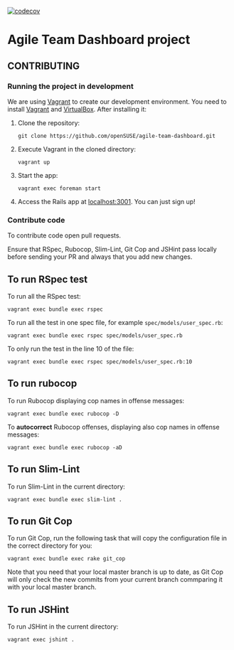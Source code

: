[![codecov](https://codecov.io/gh/openSUSE/agile-team-dashboard/branch/master/graph/badge.svg)](https://codecov.io/gh/openSUSE/agile-team-dashboard)

# Agile Team Dashboard project

## CONTRIBUTING

### Running the project in development

We are using [Vagrant](https://www.vagrantup.com/) to create our development environment. You need to install [Vagrant](https://software.opensuse.org/package/vagrant) and [VirtualBox](https://en.opensuse.org/VirtualBox). After installing it:

1. Clone the repository:

    ```
    git clone https://github.com/openSUSE/agile-team-dashboard.git
    ```

2. Execute Vagrant in the cloned directory:

    ```
    vagrant up
    ```

3. Start the app:

    ```
    vagrant exec foreman start
    ```

4. Access the Rails app at [localhost:3001](http://localhost:3001). You can just sign up!


### Contribute code

To contribute code open pull requests.

Ensure that RSpec, Rubocop, Slim-Lint, Git Cop and JSHint pass locally before sending your PR and always that you add new changes.


## To run RSpec test

To run all the RSpec test:

```
vagrant exec bundle exec rspec
```

To run all the test in one spec file, for example `spec/models/user_spec.rb`:

```
vagrant exec bundle exec rspec spec/models/user_spec.rb
```

To only run the test in the line 10 of the file:

```
vagrant exec bundle exec rspec spec/models/user_spec.rb:10
```


## To run rubocop

To run Rubocop displaying cop names in offense messages:

```
vagrant exec bundle exec rubocop -D
```

To **autocorrect** Rubocop offenses, displaying also cop names in offense messages:

```
vagrant exec bundle exec rubocop -aD
```


## To run Slim-Lint

To run Slim-Lint in the current directory:

```
vagrant exec bundle exec slim-lint .
```


## To run Git Cop

To run Git Cop, run the following task that will copy the configuration file in the correct directory for you:

```
vagrant exec bundle exec rake git_cop
```

Note that you need that your local master branch is up to date, as Git Cop will only check the new commits from your current branch commparing it with your local master branch.


## To run JSHint

To run JSHint in the current directory:

```
vagrant exec jshint .
```



